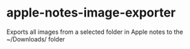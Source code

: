 # apple-notes-image-exporter
Exports all images from a selected folder in Apple notes to the ~/Downloads/ folder
